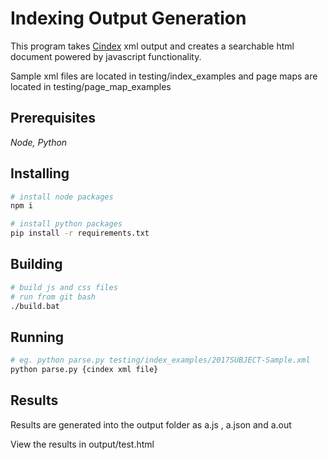 # Indexing Output Generation

This program takes [Cindex](https://www.indexres.com/cindex) xml output and creates a searchable html document powered by javascript functionality.

Sample xml files are located in testing/index_examples and page maps are located in testing/page_map_examples

## Prerequisites
*Node, Python*

## Installing
```bash
# install node packages
npm i

# install python packages
pip install -r requirements.txt
```

## Building
```bash
# build js and css files
# run from git bash
./build.bat
```

## Running
```bash
# eg. python parse.py testing/index_examples/2017SUBJECT-Sample.xml
python parse.py {cindex xml file}
```

## Results
Results are generated into the output folder as a.js , a.json and a.out

View the results in output/test.html
